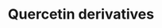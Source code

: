 ---
annotations:
- type: Pathway Ontology
  value: '"metabolic pathway of cofactors'
authors:
- Kozo2
- Khanspers
description: ''
last-edited: 2017-04-06
organisms:
- Arabidopsis thaliana
redirect_from:
- /index.php/Pathway:WP3956
- /instance/WP3956
schema-jsonld:
- '@context': https://schema.org/
  '@id': https://wikipathways.github.io/pathways/WP3956.html
  '@type': Dataset
  creator:
    '@type': Organization
    name: WikiPathways
  description: ''
  keywords:
  - Isoquercitrin
  - Quercetin 3-rhamnoside-7-glucoside
  - Rutin
  - 3-O-Methylquercetin
  - Guaijaverin
  - Quercetin 3-neohesperidoside-7-rhamnoside
  - Quercetin
  - Quercetin 3-glucoside-7-rhamnoside
  - Quercetin 3,7-diglucoside
  - Quercetin 3-neohesperidoside
  - Quercimeritrin
  - Quercitrin
  - Quercetin 3,7-dirhamnoside
  license: CC0
  name: Quercetin derivatives‎
seo: CreativeWork
title: Quercetin derivatives‎
wpid: WP3956
---